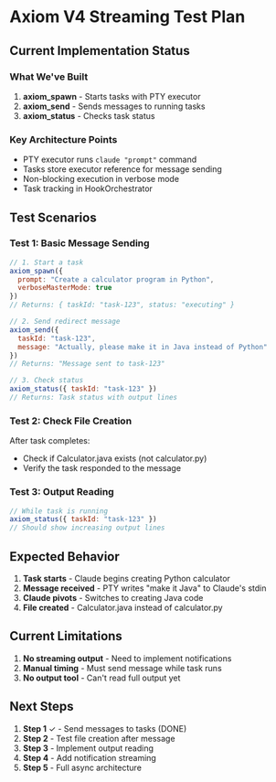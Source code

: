 # Axiom V4 Streaming Test Plan

## Current Implementation Status

### What We've Built
1. **axiom_spawn** - Starts tasks with PTY executor
2. **axiom_send** - Sends messages to running tasks
3. **axiom_status** - Checks task status

### Key Architecture Points
- PTY executor runs `claude "prompt"` command
- Tasks store executor reference for message sending
- Non-blocking execution in verbose mode
- Task tracking in HookOrchestrator

## Test Scenarios

### Test 1: Basic Message Sending
```javascript
// 1. Start a task
axiom_spawn({ 
  prompt: "Create a calculator program in Python", 
  verboseMasterMode: true 
})
// Returns: { taskId: "task-123", status: "executing" }

// 2. Send redirect message
axiom_send({ 
  taskId: "task-123", 
  message: "Actually, please make it in Java instead of Python" 
})
// Returns: "Message sent to task-123"

// 3. Check status
axiom_status({ taskId: "task-123" })
// Returns: Task status with output lines
```

### Test 2: Check File Creation
After task completes:
- Check if Calculator.java exists (not calculator.py)
- Verify the task responded to the message

### Test 3: Output Reading
```javascript
// While task is running
axiom_status({ taskId: "task-123" })
// Should show increasing output lines
```

## Expected Behavior

1. **Task starts** - Claude begins creating Python calculator
2. **Message received** - PTY writes "make it Java" to Claude's stdin
3. **Claude pivots** - Switches to creating Java code
4. **File created** - Calculator.java instead of calculator.py

## Current Limitations

1. **No streaming output** - Need to implement notifications
2. **Manual timing** - Must send message while task runs
3. **No output tool** - Can't read full output yet

## Next Steps

1. **Step 1** ✓ - Send messages to tasks (DONE)
2. **Step 2** - Test file creation after message
3. **Step 3** - Implement output reading
4. **Step 4** - Add notification streaming
5. **Step 5** - Full async architecture